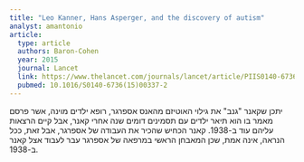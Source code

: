 ```yaml
---
title: "Leo Kanner, Hans Asperger, and the discovery of autism"
analyst: amantonio
article:
  type: article
  authors: Baron-Cohen
  year: 2015
  journal: Lancet
  link: https://www.thelancet.com/journals/lancet/article/PIIS0140-6736(15)00337-2
  pubmed: 10.1016/S0140-6736(15)00337-2
---
```


יתכן שקאנר "גנב" את גילוי האוטיזם מהאנס אספרגר, רופא ילדים מוינה, אשר פרסם מאמר בו הוא תיאר ילדים עם תסמינים דומים שנה אחרי קאנר, אבל קיים הרצאות עליהם עוד ב-1938. קאנר הכחיש שהכיר את העבודה של אספרגר, אבל זאת, ככל הנראה, אינה אמת, שכן המאבחן הראשי במרפאה של אספרגר עבר לעבוד אצל קאנר ב-1938.
